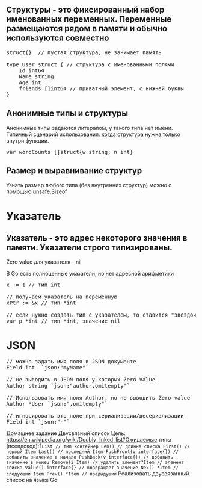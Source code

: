 ## Структуры - это фиксированный набор именованных переменных. Переменные размещаются рядом в памяти и обычно используются совместно

<pre>
struct{}  // пустая структура, не занимает память

type User struct { // структура с именованными полями
    Id int64
    Name string
    Age int
    friends []int64 // приватный элемент, с нижней буквы
}
</pre>


## Анонимные типы и структуры
Анонимные типы задаются литералом, у такого типа нет имени.
Типичный сценарий использования: когда структура нужна только внутри функции.

<pre>
var wordCounts []struct{w string; n int}
</pre>

## Размер и выравнивание структур
Узнать размер любого типа (без внутренних структур) можно с помощью unsafe.Sizeof

# Указатель
## Указатель - это адрес некоторого значения в памяти. Указатели строго типизированы.
Zero value для указателя - nil

В Go есть полноценные указатели, но нет адресной арифметики

<pre>
x := 1 // тип int

// получаем указатель на переменную
xPtr := &x // тип *int

// если нужно создать тип с указателем, то ставится "звёздочка"
var p *int // тип *int, значение nil
</pre>

# JSON

<pre>
// можно задать имя поля в JSON документе
Field int  `json:"myName"`

// не выводить в JSON поля у которых Zero Value
Author string `json:"author,omitempty"`

// Использовать имя поля Author, но не выводить Zero value
Author *User `json:",omitempty"`

// игнорировать это поле при сериализации/десериализации
Field int `json:"-"`
</pre>



Домашнее задание
Двусвязный список
Цель: https://en.wikipedia.org/wiki/Doubly_linked_list?Ожидаемые типы (псевдокод):?``` List // тип контейнер Len() // длинна списка First() // первый Item Last() // последний Item PushFront(v interface{}) // добавить значение в начало PushBack(v interface{}) // добавить значение в конец Remove(i Item) // удалить элемент?Item // элемент списка Value() interface{} // возвращает значение Nex() *Item // следующий Item Prev() *Item // предыдущий ```
Реализовать двусвязанный список на языке Go